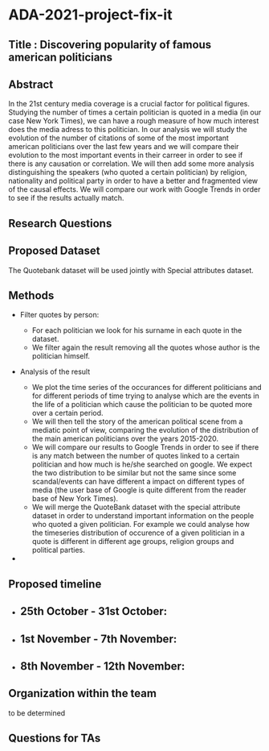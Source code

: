 # ADA-2021-project-fix-it

## Title : Discovering popularity of famous american politicians 

## Abstract

In the 21st century media coverage is a crucial factor for political figures. Studying the number of times a certain politician is quoted in a media (in our case New York Times), we can have a rough measure of how much interest does the media adress to this politician.
In our analysis we will study the evolution of the number of citations of some of the most important american politicians over the last few years and we will compare their evolution to the most important events in their carreer in order to see if there is any causation or correlation. We will then add some more analysis distinguishing the speakers (who quoted a certain politician) by religion, nationality and political party in order to have a better and fragmented view of the causal effects. We will compare our work with Google Trends in order to see if the results actually match.

## Research Questions


## Proposed Dataset

The Quotebank dataset will be used jointly with Special attributes dataset.

## Methods

* Filter quotes by person:
  - For each politician we look for his surname in each quote in the dataset.
  - We filter again the result removing all the quotes whose author is the politician himself.
 
* Analysis of the result
  - We plot the time series of the occurances for different politicians and for different periods of time trying to analyse which are the events in the life of a politician which cause the politician to be quoted more over a certain period.
  - We will then tell the story of the american political scene from a mediatic point of view, comparing the evolution of the distribution of the main american politicians over the years 2015-2020.
  - We will compare our results to Google Trends in order to see if there is any match between the number of quotes linked to a certain politician and how much is he/she searched on google. We expect the two distribution to be similar but not the same since some scandal/events can have different a impact on different types of media (the user base of Google is quite different from the reader base of New York Times). 
  - We will merge the QuoteBank dataset with the special attribute dataset in order to understand important information on the people who quoted a given politician. For example we could analyse how the timeseries distribution of occurence of a given politician in a quote is different in different age groups, religion groups and political parties.

* 

## Proposed timeline

* 25th October - 31st October:
  -

* 1st November - 7th November:
  -

* 8th November - 12th November:
  -


## Organization within the team

to be determined

## Questions for TAs
